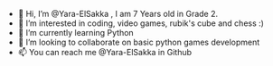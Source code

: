 - 👋 Hi, I’m @Yara-ElSakka , I am 7 Years old in Grade 2.
- 👀 I’m interested in coding, video games, rubik's cube and chess :)
- 🌱 I’m currently learning Python
- 💞️ I’m looking to collaborate on basic python games development
- 📫 You can reach me @Yara-ElSakka in Github 

<!---
Yara-ElSakka/Yara-ElSakka is a ✨ special ✨ repository because its `README.md` (this file) appears on your GitHub profile.
You can click the Preview link to take a look at your changes.
--->

